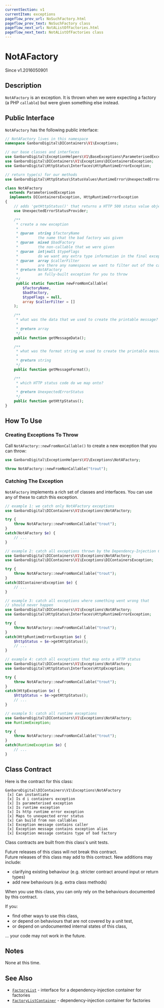 ```yaml
---
currentSection: v1
currentItem: exceptions
pageflow_prev_url: NoSuchFactory.html
pageflow_prev_text: NoSuchFactory class
pageflow_next_url: NotAListOfFactories.html
pageflow_next_text: NotAListOfFactories class
---
```


# NotAFactory

<div class="callout info" markdown="1">
Since v1.2016050901
</div>

## Description

`NotAFactory` is an exception. It is thrown when we were expecting a factory (a PHP `callable`) but were given something else instead.

## Public Interface

`NotAFactory` has the following public interface:

```php
// NotAFactory lives in this namespace
namespace GanbaroDigital\DIContainers\V1\Exceptions;

// our base classes and interfaces
use GanbaroDigital\ExceptionHelpers\V1\BaseExceptions\ParameterisedException;
use GanbaroDigital\DIContainers\V1\Exceptions\DIContainersException;
use GanbaroDigital\HttpStatus\Interfaces\HttpRuntimeErrorException;

// return type(s) for our methods
use GanbaroDigital\HttpStatus\StatusValues\RuntimeError\UnexpectedErrorStatus;

class NotAFactory
  extends ParameterisedException
  implements DIContainersException, HttpRuntimeErrorException
{
    // adds 'getHttpStatus()' that returns a HTTP 500 status value object
    use UnexpectedErrorStatusProvider;

    /**
     * create a new exception
     *
     * @param  string $factoryName
     *         the name that the bad factory was given
     * @param  mixed $badFactory
     *         the non-callable that we were given
     * @param  int|null $typeFlags
     *         do we want any extra type information in the final exception message?
     * @param  array $callerFilter
     *         are there any namespaces we want to filter out of the call stack?
     * @return NotAFactory
     *         an fully-built exception for you to throw
     */
     public static function newFromNonCallable(
        $factoryName,
        $badFactory,
        $typeFlags = null,
        array $callerFilter = []
    );

    /**
     * what was the data that we used to create the printable message?
     *
     * @return array
     */
    public function getMessageData();

    /**
     * what was the format string we used to create the printable message?
     *
     * @return string
     */
    public function getMessageFormat();

    /**
     * which HTTP status code do we map onto?
     *
     * @return UnexpectedErrorStatus
     */
    public function getHttpStatus();
}
```

## How To Use

### Creating Exceptions To Throw

Call `NotAFactory::newFromNonCallable()` to create a new exception that you can throw:

```php
use GanbaroDigital\ExceptionHelpers\V1\Exceptions\NotAFactory;

throw NotAFactory::newFromNonCallable("trout");
```

### Catching The Exception

`NotAFactory` implements a rich set of classes and interfaces. You can use any of these to catch this exception.

```php
// example 1: we catch only NotAFactory exceptions
use GanbaroDigital\DIContainers\V1\Exceptions\NotAFactory;

try {
    throw NotAFactory::newFromNonCallable("trout");
}
catch(NotAFactory $e) {
    // ...
}
```

```php
// example 2: catch all exceptions thrown by the Dependency-Injection Containers Library
use GanbaroDigital\DIContainers\V1\Exceptions\NotAFactory;
use GanbaroDigital\DIContainers\V1\Exceptions\DIContainersException;

try {
    throw NotAFactory::newFromNonCallable("trout");
}
catch(DIContainersException $e) {
    // ...
}
```

```php
// example 3: catch all exceptions where something went wrong that
// should never happen
use GanbaroDigital\DIContainers\V1\Exceptions\NotAFactory;
use GanbaroDigital\HttpStatus\Interfaces\HttpRuntimeErrorException;

try {
    throw NotAFactory::newFromNonCallable("trout");
}
catch(HttpRuntimeErrorException $e) {
    $httpStatus = $e->getHttpStatus();
    // ...
}
```

```php
// example 4: catch all exceptions that map onto a HTTP status
use GanbaroDigital\DIContainers\V1\Exceptions\NotAFactory;
use GanbaroDigital\HttpStatus\Interfaces\HttpException;

try {
    throw NotAFactory::newFromNonCallable("trout");
}
catch(HttpException $e) {
    $httpStatus = $e->getHttpStatus();
    // ...
}
```

```php
// example 5: catch all runtime exceptions
use GanbaroDigital\DIContainers\V1\Exceptions\NotAFactory;
use RuntimeException;

try {
    throw NotAFactory::newFromNonCallable("trout");
}
catch(RuntimeException $e) {
    // ...
}
```

## Class Contract

Here is the contract for this class:

    GanbaroDigital\DIContainers\V1\Exceptions\NotAFactory
     [x] Can instantiate
     [x] Is d i containers exception
     [x] Is parameterised exception
     [x] Is runtime exception
     [x] Is http runtime error exception
     [x] Maps to unexpected error status
     [x] Can build from non callables
     [x] Exception message contains caller
     [x] Exception message contains exception alias
     [x] Exception message contains type of bad factory

Class contracts are built from this class's unit tests.

<div class="callout success">
Future releases of this class will not break this contract.
</div>

<div class="callout info" markdown="1">
Future releases of this class may add to this contract. New additions may include:

* clarifying existing behaviour (e.g. stricter contract around input or return types)
* add new behaviours (e.g. extra class methods)
</div>

<div class="callout warning" markdown="1">
When you use this class, you can only rely on the behaviours documented by this contract.

If you:

* find other ways to use this class,
* or depend on behaviours that are not covered by a unit test,
* or depend on undocumented internal states of this class,

... your code may not work in the future.
</div>

## Notes

None at this time.

## See Also

* [`FactoryList`](../Interfaces/FactoryList.html) - interface for a dependency-injection container for factories
* [`FactoryListContainer`](../FactoryList/FactoryListContainer.html) - dependency-injection container for factories
